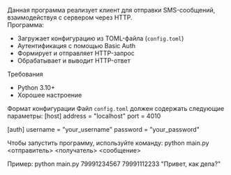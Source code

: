 Данная программа реализует клиент для отправки SMS-сообщений, взаимодействуя с сервером через HTTP.  
Программа:
- Загружает конфигурацию из TOML-файла (`config.toml`)
- Аутентификация с помощью Basic Auth
- Формирует и отправляет HTTP-запрос
- Обрабатывает и выводит HTTP-ответ

Требования
- Python 3.10+
- Хорошее настроение

Формат конфигурации
Файл `config.toml` должен содержать следующие параметры:
[host]
address = "localhost"
port = 4010

[auth]
username = "your_username"
password = "your_password"

Чтобы запустить программу, используйте команду:
python main.py <отправитель> <получатель> <сообщение>

Пример:
python main.py 79991234567 79991112233 "Привет, как дела?"
